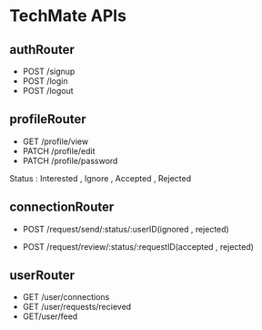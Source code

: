 # TechMate APIs
 ## authRouter
- POST /signup
- POST /login
- POST /logout

## profileRouter
- GET /profile/view
- PATCH /profile/edit
- PATCH /profile/password

Status : Interested , Ignore , Accepted , Rejected

 ## connectionRouter
- POST /request/send/:status/:userID(ignored , rejected)

- POST /request/review/:status/:requestID(accepted , rejected)


 ## userRouter
- GET /user/connections
- GET /user/requests/recieved
- GET/user/feed